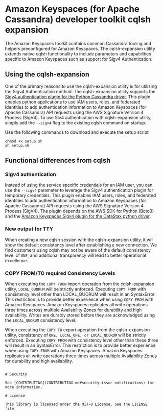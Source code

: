 #  Amazon Keyspaces (for Apache Cassandra) developer toolkit cqlsh expansion

The Amazon Keyspaces toolkit contains common Cassandra tooling and helpers preconfigured for Amazon Keyspaces. The cqlsh-expansion utility extends native cqlsh functionality to include parameters and capabilities specific to Amazon Keyspaces such as support for Sigv4 Authentication.


## Using the cqlsh-expansion
One of the primary reasons to use the cqlsh-expansion utility is for utilizing the Sigv4 Authentication method. The cqlsh-expansion utility supports the [Sigv4 authentication plugin for the Python Cassandra driver](https://github.com/aws/aws-sigv4-auth-cassandra-python-driver-plugin). This plugin enables python applications to use IAM users, roles, and federated identities to add authentication information to Amazon Keyspaces (for Apache Cassandra) API requests using the AWS Signature Version 4 Process (SigV4).  To use Siv4 authentication with cqlsh-expansion utility, simply add the `--sigv4` flag to the existing cqlsh command on startup.   

Use the following commands to download and execute the setup script
 ``` wget https://raw.githubusercontent.com/Rathan8/amazon-keyspaces-toolkit/master/cloudshell/setup.sh -P ~/ 
 chmod +x setup.sh
 sh setup.sh
 ```


## Functional differences from cqlsh

### Sigv4 authentication
Instead of using the service specific credentials for an IAM user, you can use the `--sigv4` parameter to leverage the Sigv4 authentication plugin for temporary credentials.  This plugin enables IAM users, roles, and federated identities to add authentication information to Amazon Keyspaces (for Apache Cassandra) API requests using the AWS Signature Version 4 Process (SigV4). The plugin depends on the AWS SDK for Python (Boto3) and the [Amazon Keyspaces Sigv4 plugin for the DataStax python driver](https://github.com/aws/aws-sigv4-auth-cassandra-python-driver-plugin).

### New output for TTY
When creating a new cqlsh session with the cqlsh-expansion utility, it will show the default consistency level after establishing a new connection. We find customers using cqlsh may not be aware of the default consistency level of `ONE`, and additional transparency will lead to better operational excellence.  

### COPY FROM/TO required Consistency Levels  
When executing the `COPY FROM` import operation from the cqlsh-expansion utility, `LOCAL_QUORUM` will be strictly enforced. Executing `COPY FROM` with consistency level other than LOCAL_QUORUM will result in an SyntaxError.  This restriction is to provide better experience when using `COPY FROM` with Amazon Keyspaces. Amazon Keyspaces replicates all write operations three times across multiple Availability Zones for durability and high availability. Writes are durably stored before they are acknowledged using the `LOCAL_QUORUM` consistency level.

When executing the `COPY TO` export operation from the cqlsh-expansion utility, consistency of `ONE, LOCAL_ONE, or LOCAL_QUORUM` will be strictly enforced. Executing `COPY FROM` with consistency level other than these three will result in an SyntaxError.  This restriction is to provide better experience when using `COPY FROM` with Amazon Keyspaces. Amazon Keyspaces replicates all write operations three times across multiple Availability Zones for durability and high availability. 
```

# Security

See [CONTRIBUTING](CONTRIBUTING.md#security-issue-notifications) for more information.

# License

This library is licensed under the MIT-0 License. See the LICENSE file.
